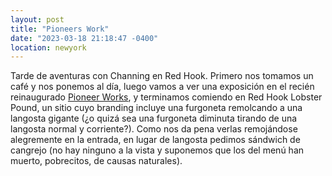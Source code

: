 ```yaml
---
layout: post
title: "Pioneers Work"
date: "2023-03-18 21:18:47 -0400"
location: newyork
---
```


Tarde de aventuras con Channing en Red Hook. Primero nos tomamos un café y nos
ponemos al día, luego vamos a ver una exposición en el recién reinaugurado
[Pioneer Works](https://pioneerworks.org), y terminamos comiendo en Red Hook
Lobster Pound, un sitio cuyo branding incluye una furgoneta remolcando 
a una langosta gigante (¿o quizá sea una furgoneta diminuta tirando de una
langosta normal y corriente?). Como nos da pena verlas remojándose alegremente en la entrada, en lugar de langosta
pedimos sándwich de cangrejo (no hay ninguno a la vista y suponemos que los del
menú han muerto, pobrecitos, de causas naturales).

